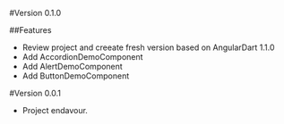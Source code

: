 #Version 0.1.0

##Features

- Review project and creeate fresh version based on AngularDart 1.1.0
- Add AccordionDemoComponent
- Add AlertDemoComponent
- Add ButtonDemoComponent

#Version 0.0.1

- Project endavour.